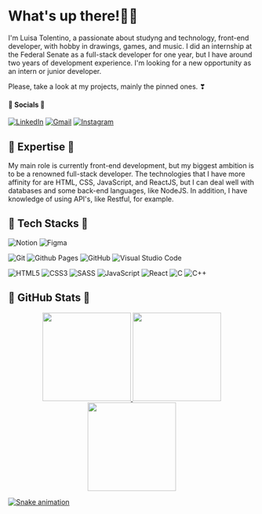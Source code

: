 # What's up there!💫👋
I'm Luisa Tolentino, a passionate about studyng and technology, front-end developer, with hobby in drawings, games, and music. I did an internship at the Federal Senate as a full-stack developer for one year, but I have around two years of development experience. I'm looking for a new opportunity as an intern or junior developer.

Please, take a look at my projects, mainly the pinned ones. ❣

#### 💌 Socials 💌
[![LinkedIn](https://img.shields.io/badge/linkedin-%230077B5.svg?style=for-the-badge&logo=linkedin&logoColor=white)](https://www.linkedin.com/in/luisa-tolentino-ribeiro-gomes-340469227)
[![Gmail](https://img.shields.io/badge/Gmail-D14836?style=for-the-badge&logo=gmail&logoColor=white)](<mailto: luisatolentinorg@gmail.com>)
[![Instagram](https://img.shields.io/badge/Instagram-%23E4405F.svg?style=for-the-badge&logo=Instagram&logoColor=white)](https://instagram.com/moon_shyyy?igshid=MzNlNGNkZWQ4Mg==)

## 🚀 Expertise 🚀
My main role is currently front-end development, but my biggest ambition is to be a renowned full-stack developer. The technologies that I have more affinity for are HTML, CSS, JavaScript, and ReactJS, but I can deal well with databases and some back-end languages, like NodeJS. In addition, I have knowledge of using API's, like Restful, for example.

## 🌸 Tech Stacks 🌸
![Notion](https://img.shields.io/badge/Notion-%23000000.svg?style=for-the-badge&logo=notion&logoColor=white)
![Figma](https://img.shields.io/badge/figma-%23F24E1E.svg?style=for-the-badge&logo=figma&logoColor=white)

![Git](https://img.shields.io/badge/git-%23F05033.svg?style=for-the-badge&logo=git&logoColor=white)
![Github Pages](https://img.shields.io/badge/github%20pages-121013?style=for-the-badge&logo=github&logoColor=white)
![GitHub](https://img.shields.io/badge/github-%23121011.svg?style=for-the-badge&logo=github&logoColor=white)
![Visual Studio Code](https://img.shields.io/badge/Visual%20Studio%20Code-0078d7.svg?style=for-the-badge&logo=visual-studio-code&logoColor=white)

![HTML5](https://img.shields.io/badge/html5-%23E34F26.svg?style=for-the-badge&logo=html5&logoColor=white)
![CSS3](https://img.shields.io/badge/css3-%231572B6.svg?style=for-the-badge&logo=css3&logoColor=white)
![SASS](https://img.shields.io/badge/SASS-hotpink.svg?style=for-the-badge&logo=SASS&logoColor=white)
![JavaScript](https://img.shields.io/badge/javascript-%23323330.svg?style=for-the-badge&logo=javascript&logoColor=%23F7DF1E)
![React](https://img.shields.io/badge/react-%2320232a.svg?style=for-the-badge&logo=react&logoColor=%2361DAFB)
![C](https://img.shields.io/badge/c-%2300599C.svg?style=for-the-badge&logo=c&logoColor=white)
![C++](https://img.shields.io/badge/c++-%2300599C.svg?style=for-the-badge&logo=c%2B%2B&logoColor=white)

## 🌟 GitHub Stats 🌟
<div align="center">
  <a href="https://github.com/LuhMoonShy">
  <img height="180em" src="https://github-readme-stats.vercel.app/api?username=LuhMoonShy&show_icons=true&theme=tokyonight"/>
  <img height="180em" src="https://streak-stats.demolab.com/?user=LuhMoonShy&theme=tokyonight"/>
  <img height="180em" src="https://github-readme-stats.vercel.app/api/top-langs/?username=LuhMoonShy&layout=compact&langs_count=7&theme=tokyonight"/>
</div>
 
![Snake animation](https://github.com/LuhMoonShy/LuhMoonShy/blob/output/github-contribution-grid-snake.svg)
 

